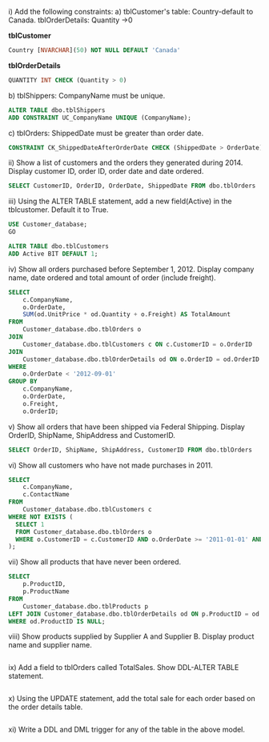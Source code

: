 i) Add the following constraints:
a) tblCustomer's table: Country-default to Canada. tblOrderDetails: Quantity ->0

**tblCustomer**
```sql
Country [NVARCHAR](50) NOT NULL DEFAULT 'Canada'
```

**tblOrderDetails**

```sql
QUANTITY INT CHECK (Quantity > 0)
```

b) tblShippers: CompanyName must be unique.

```sql
ALTER TABLE dbo.tblShippers
ADD CONSTRAINT UC_CompanyName UNIQUE (CompanyName);
```

c) tblOrders: ShippedDate must be greater than order date.

```sql
CONSTRAINT CK_ShippedDateAfterOrderDate CHECK (ShippedDate > OrderDate)
```

ii) Show a list of customers and the orders they generated during 2014. Display customer ID, order ID, order date and date ordered.

```sql
SELECT CustomerID, OrderID, OrderDate, ShippedDate FROM dbo.tblOrders
```

iii) Using the ALTER TABLE statement, add a new field(Active) in the tblcustomer. Default it to True.

```sql
USE Customer_database;
GO

ALTER TABLE dbo.tblCustomers
ADD Active BIT DEFAULT 1;
```

iv) Show all orders purchased before September 1, 2012. Display company name, date ordered and total amount of order (include freight).

```sql
SELECT
    c.CompanyName,
    o.OrderDate,
    SUM(od.UnitPrice * od.Quantity + o.Freight) AS TotalAmount
FROM
    Customer_database.dbo.tblOrders o
JOIN
    Customer_database.dbo.tblCustomers c ON c.CustomerID = o.OrderID
JOIN
    Customer_database.dbo.tblOrderDetails od ON o.OrderID = od.OrderID
WHERE
    o.OrderDate < '2012-09-01'
GROUP BY
    c.CompanyName,
    o.OrderDate,
    o.Freight,
    o.OrderID;
```

v) Show all orders that have been shipped via Federal Shipping. Display OrderID, ShipName, ShipAddress and CustomerID.

```sql
SELECT OrderID, ShipName, ShipAddress, CustomerID FROM dbo.tblOrders
```

vi) Show all customers who have not made purchases in 2011.

```sql
SELECT
    c.CompanyName,
    c.ContactName
FROM
    Customer_database.dbo.tblCustomers c
WHERE NOT EXISTS (
  SELECT 1
  FROM Customer_database.dbo.tblOrders o
  WHERE o.CustomerID = c.CustomerID AND o.OrderDate >= '2011-01-01' AND o.OrderDate < '2012-01-01'
);
```

vii) Show all products that have never been ordered.

```sql
SELECT
    p.ProductID,
    p.ProductName
FROM
    Customer_database.dbo.tblProducts p
LEFT JOIN Customer_database.dbo.tblOrderDetails od ON p.ProductID = od.ProductID
WHERE od.ProductID IS NULL;
```

viii) Show products supplied by Supplier A and Supplier B. Display product name and supplier name.

```sql

```

ix) Add a field to tblOrders called TotalSales. Show DDL-ALTER TABLE statement.

```sql

```

x) Using the UPDATE statement, add the total sale for each order based on the order details table.

```sql

```

xi) Write a DDL and DML trigger for any of the table in the above model.
